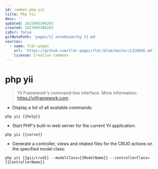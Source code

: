```yaml
---
id: common.php-yii
title: Php Yii
desc: ''
updated: 1623965306203
created: 1623965306203
isDir: false
gitNotePath: 'pages/{{ noteHiearchy }}.md'
sources:
  - name: tldr-pages
    url: 'https://github.com/tldr-pages/tldr/blob/master/LICENSE.md'
    license: Creative Commons
---
```

# php yii

> Yii Framework's command-line interface.
> More information: <https://yiiframework.com>.

- Display a list of all available commands:

`php yii {{help}}`

- Start PHP's built-in web server for the current Yii application:

`php yii {{serve}}`

- Generate a controller, views and related files for the CRUD actions on the specified model class:

`php yii {{gii/crud}} --modelClass={{ModelName}} --controllerClass={{ControllerName}}`


